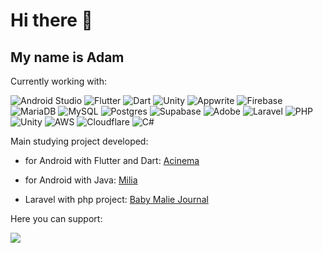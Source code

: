 <!--
<a href="https://devuniverse.ga"><img width="100px" height="100px" src="https://devuniverse.ga/wp-content/uploads/2022/05/cropped-TUS-logo-white.png" /></a>
<br>
<a href="https://devuniverse.ga">My site on 🇺🇦 lang</a>

### Hi there 👋
## My nickname _Zewodec_
-->

# Hi there 👋
## My name is Adam

Currently working with:

![Android Studio](https://img.shields.io/badge/Android%20Studio-3DDC84.svg?style=for-the-badge&logo=android-studio&logoColor=white)
![Flutter](https://img.shields.io/badge/Flutter-%2302569B.svg?style=for-the-badge&logo=Flutter&logoColor=white)
![Dart](https://img.shields.io/badge/dart-%230175C2.svg?style=for-the-badge&logo=dart&logoColor=white)
![Unity](https://img.shields.io/badge/unity-%23000000.svg?style=for-the-badge&logo=unity&logoColor=white)
![Appwrite](https://img.shields.io/badge/Appwrite-%23FD366E.svg?style=for-the-badge&logo=appwrite&logoColor=white)
![Firebase](https://img.shields.io/badge/firebase-a08021?style=for-the-badge&logo=firebase&logoColor=ffcd34)
![MariaDB](https://img.shields.io/badge/MariaDB-003545?style=for-the-badge&logo=mariadb&logoColor=white)
![MySQL](https://img.shields.io/badge/mysql-4479A1.svg?style=for-the-badge&logo=mysql&logoColor=white)
![Postgres](https://img.shields.io/badge/postgres-%23316192.svg?style=for-the-badge&logo=postgresql&logoColor=white)
![Supabase](https://img.shields.io/badge/Supabase-3ECF8E?style=for-the-badge&logo=supabase&logoColor=white)
![Adobe](https://img.shields.io/badge/adobe-%23FF0000.svg?style=for-the-badge&logo=adobe&logoColor=white)
![Laravel](https://img.shields.io/badge/laravel-%23FF2D20.svg?style=for-the-badge&logo=laravel&logoColor=white)
![PHP](https://img.shields.io/badge/php-%23777BB4.svg?style=for-the-badge&logo=php&logoColor=white)
![Unity](https://img.shields.io/badge/unity-%23000000.svg?style=for-the-badge&logo=unity&logoColor=white)
![AWS](https://img.shields.io/badge/AWS-%23FF9900.svg?style=for-the-badge&logo=amazon-aws&logoColor=white)
![Cloudflare](https://img.shields.io/badge/Cloudflare-F38020?style=for-the-badge&logo=Cloudflare&logoColor=white)
![C#](https://img.shields.io/badge/c%23-%23239120.svg?style=for-the-badge&logo=csharp&logoColor=white)


Main studying project developed:
 - for Android with Flutter and Dart: [Acinema](https://github.com/Zewodec/acinema_flutter_project)

 - for Android with Java: [Milia](https://github.com/Zewodec/Milia)

 - Laravel with php project: [Baby Malie Journal](https://github.com/Zewodec/baby-maile-journal-laravel)




Here you can support:

<a href="https://www.buymeacoffee.com/zewodec"><img src="https://img.buymeacoffee.com/button-api/?text=Buy me a Normandy&emoji=🚀&slug=zewodec&button_colour=FFDD00&font_colour=000000&font_family=Comic&outline_colour=000000&coffee_colour=ffffff" /></a>

<!--
- 🔭 I’m currently working on **Bim-Bam** _(gaming project)_

**Zewodec/Zewodec** is a ✨ _special_ ✨ repository because its `README.md` (this file) appears on your GitHub profile.

Here are some ideas to get you started:

- 🔭 I’m currently working on ...
- 🌱 I’m currently learning ...
- 👯 I’m looking to collaborate on ...
- 🤔 I’m looking for help with ...
- 💬 Ask me about ...
- 📫 How to reach me: ...
- 😄 Pronouns: ...
- ⚡ Fun fact: ...
-->
